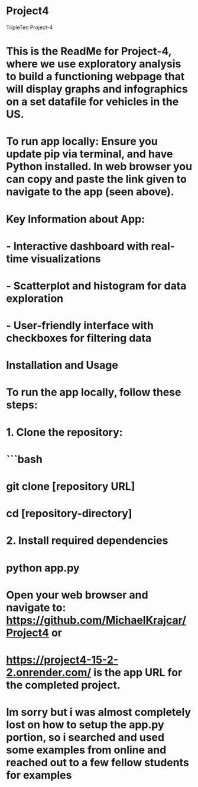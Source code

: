 # Project4
TripleTen Project-4

# This is the ReadMe for Project-4, where we use exploratory analysis to build a functioning webpage that will display graphs and infographics on a set datafile for vehicles in the US.

# To run app locally: Ensure you update pip via terminal, and have Python installed.  In web browser you can copy and paste the link given to navigate to the app (seen above).  

# Key Information about App:
# - Interactive dashboard with real-time visualizations
# - Scatterplot and histogram for data exploration
# - User-friendly interface with checkboxes for filtering data

# Installation and Usage

# To run the app locally, follow these steps:

# 1. Clone the repository:
#  ```bash
#  git clone [repository URL]
#   cd [repository-directory]

# 2. Install required dependencies
# python app.py

# Open your web browser and navigate to: https://github.com/MichaelKrajcar/Project4 or 
# https://project4-15-2-2.onrender.com/ is the app URL for the completed project. 

# Im sorry but i was almost completely lost on how to setup the app.py portion, so i searched and used some examples from online and reached out to a few fellow students for examples
